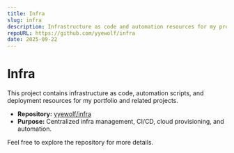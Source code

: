 ```yaml
---
title: Infra
slug: infra
description: Infrastructure as code and automation resources for my projects. See the full repository on GitHub.
repoURL: https://github.com/yyewolf/infra
date: 2025-09-22
---
```


# Infra

This project contains infrastructure as code, automation scripts, and deployment resources for my portfolio and related projects.

- **Repository:** [yyewolf/infra](https://github.com/yyewolf/infra)
- **Purpose:** Centralized infra management, CI/CD, cloud provisioning, and automation.

Feel free to explore the repository for more details.